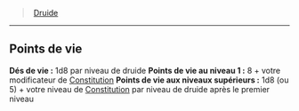 ﻿---
!ClassHitPointsItem
HitDice: 1d8 par niveau de druide
HitPointsAt1stLevel: 8 + votre modificateur de [Constitution](hd_abilities_constitution.md)
HitPointsAtHigherLevels: 1d8 (ou 5) + votre niveau de [Constitution](hd_abilities_constitution.md) par niveau de druide après le premier niveau
Id: druid_hd.md#points-de-vie
ParentLink: druid_hd.md#druide
Name: Points de vie
ParentName: Druide
NameLevel: 2
Attributes: {}
AttributesDictionary: >+
  {}

---
> [Druide](hd_druid.md)

---

## Points de vie

**Dés de vie :** 1d8 par niveau de druide
**Points de vie au niveau 1 :** 8 + votre modificateur de [Constitution](hd_abilities_constitution.md)
**Points de vie aux niveaux supérieurs :** 1d8 (ou 5) + votre niveau de [Constitution](hd_abilities_constitution.md) par niveau de druide après le premier niveau

